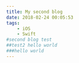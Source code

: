 ```yaml
---
title: My second blog
date: 2018-02-24 00:05:53
tags:
	- iOS
	- Swift
#second blog test
##test2 hello world
###hello world 
---
```

